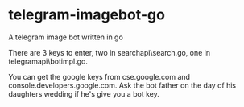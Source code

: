# telegram-imagebot-go
A telegram image bot written in go

There are 3 keys to enter, two in searchapi\search.go, one in telegramapi\botimpl.go.

You can get the google keys from cse.google.com and console.developers.google.com. Ask the bot father on the day of his daughters wedding if he's give you a bot key.
